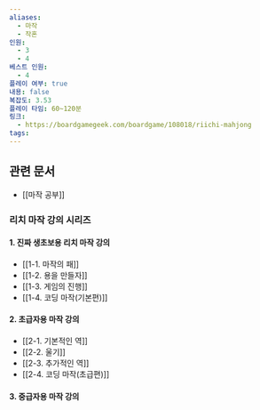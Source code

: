 ```yaml
---
aliases:
  - 마작
  - 작혼
인원:
  - 3
  - 4
베스트 인원:
  - 4
플레이 여부: true
내용: false
복잡도: 3.53
플레이 타임: 60~120분
링크:
  - https://boardgamegeek.com/boardgame/108018/riichi-mahjong
tags:
---
```

## 관련 문서
 - [[마작 공부]]
### 리치 마작 강의 시리즈
#### 1. 진짜 생초보용 리치 마작 강의
 - [[1-1. 마작의 패]]
 - [[1-2. 용을 만들자]]
 - [[1-3. 게임의 진행]]
 - [[1-4. 코딩 마작(기본편)]]
#### 2. 초급자용 마작 강의
 - [[2-1. 기본적인 역]]
 - [[2-2. 울기]]
 - [[2-3. 추가적인 역]]
 - [[2-4. 코딩 마작(초급편)]]
#### 3. 중급자용 마작 강의